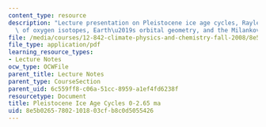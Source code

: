 ```yaml
---
content_type: resource
description: "Lecture presentation on Pleistocene ice age cycles, Rayleigh distillation\
  \ of oxygen isotopes, Earth\u2019s orbital geometry, and the Milankovitch hypothesis."
file: /media/courses/12-842-climate-physics-and-chemistry-fall-2008/8e5b02657802101803cfb8c0d5055426_part1_lec7.pdf
file_type: application/pdf
learning_resource_types:
- Lecture Notes
ocw_type: OCWFile
parent_title: Lecture Notes
parent_type: CourseSection
parent_uid: 6c559ff8-c06a-51cc-8959-a1ef4fd6238f
resourcetype: Document
title: Pleistocene Ice Age Cycles 0-2.65 ma
uid: 8e5b0265-7802-1018-03cf-b8c0d5055426
---
```

